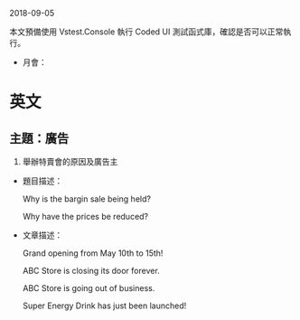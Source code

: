2018-09-05

本文預備使用 Vstest.Console 執行 Coded UI 測試函式庫，確認是否可以正常執行。

* 月會：

# 英文

## 主題：廣告
1. 舉辦特賣會的原因及廣告主

* 題目描述：

  Why is the bargin sale being held?

  Why have the prices be reduced?

* 文章描述：

  Grand opening from May 10th to 15th!

  ABC Store is closing its door forever.
  
  ABC Store is going out of business.

  Super Energy Drink has just been launched!